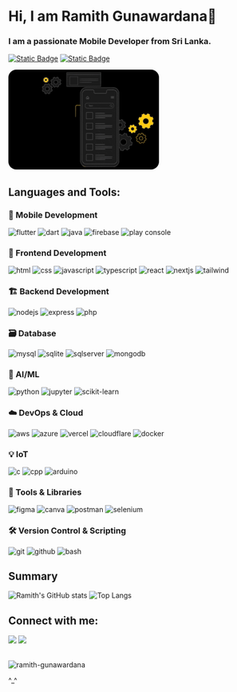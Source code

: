 # Hi, I am Ramith Gunawardana👋

<h3>I am a passionate Mobile Developer from Sri Lanka.</h3>

<a href="https://github.com/Ramith-Gunawardana?tab=repositories" target="_self"> <img alt="Static Badge" src="https://img.shields.io/badge/-All%20Repos-2962FF?style=flat&color=0e75b6"></a>
<a href="https://ramith-gunawardana.github.io" target="_blank"> <img alt="Static Badge" src="https://img.shields.io/badge/-Website-2962FF?style=flat&color=916600"></a>

<p align="left"><img src="src/mobile.gif" height="200" style="border-radius: 16px;"></p>

## Languages and Tools:
### 📱 Mobile Development
<div align="left">
  <img src="https://go-skill-icons.vercel.app/api/icons?i=flutter&theme=dark" alt="flutter" />
  <img src="https://go-skill-icons.vercel.app/api/icons?i=dart&theme=dark" alt="dart" />
  <img src="https://go-skill-icons.vercel.app/api/icons?i=java&theme=dark" alt="java" />
  <img src="https://go-skill-icons.vercel.app/api/icons?i=firebase&theme=dark" alt="firebase" />
  <img src="https://go-skill-icons.vercel.app/api/icons?i=googleplayconsole&theme=dark" alt="play console" />
</div>

### 🎨 Frontend Development
<div align="left">
  <img src="https://go-skill-icons.vercel.app/api/icons?i=html&theme=dark" alt="html" />
  <img src="https://go-skill-icons.vercel.app/api/icons?i=css&theme=dark" alt="css" />
  <img src="https://go-skill-icons.vercel.app/api/icons?i=js&theme=dark" alt="javascript" />
  <img src="https://go-skill-icons.vercel.app/api/icons?i=ts&theme=dark" alt="typescript" />
  <img src="https://go-skill-icons.vercel.app/api/icons?i=react&theme=dark" alt="react" />
  <img src="https://go-skill-icons.vercel.app/api/icons?i=nextjs&theme=dark" alt="nextjs" />
  <img src="https://go-skill-icons.vercel.app/api/icons?i=tailwind&theme=dark" alt="tailwind" />
</div>

### 🏗️ Backend Development
<div align="left">
  <img src="https://go-skill-icons.vercel.app/api/icons?i=nodejs&theme=dark" alt="nodejs" />
  <img src="https://go-skill-icons.vercel.app/api/icons?i=express&theme=dark" alt="express" />
  <img src="https://go-skill-icons.vercel.app/api/icons?i=php&theme=dark" alt="php" />
</div>

### 🗃️ Database
<div align="left">
  <img src="https://go-skill-icons.vercel.app/api/icons?i=mysql&theme=dark" alt="mysql" />
  <img src="https://go-skill-icons.vercel.app/api/icons?i=sqlite&theme=dark" alt="sqlite" />
  <img src="https://go-skill-icons.vercel.app/api/icons?i=sqlserver&theme=dark" alt="sqlserver" />
  <img src="https://go-skill-icons.vercel.app/api/icons?i=mongodb&theme=dark" alt="mongodb" />
</div>

### 🧠 AI/ML
<div align="left">
  <img src="https://go-skill-icons.vercel.app/api/icons?i=py&theme=dark" alt="python" />
  <img src="https://go-skill-icons.vercel.app/api/icons?i=jupyter&theme=dark" alt="jupyter" />
  <img src="https://go-skill-icons.vercel.app/api/icons?i=scikitlearn&theme=dark" alt="scikit-learn" />
</div>

### ☁️ DevOps & Cloud
<div align="left">
  <img src="https://go-skill-icons.vercel.app/api/icons?i=aws&theme=dark" alt="aws" />
  <img src="https://go-skill-icons.vercel.app/api/icons?i=azure&theme=dark" alt="azure" />
  <img src="https://go-skill-icons.vercel.app/api/icons?i=vercel&theme=dark" alt="vercel" />
  <img src="https://go-skill-icons.vercel.app/api/icons?i=cloudflare&theme=dark" alt="cloudflare" />
  <img src="https://go-skill-icons.vercel.app/api/icons?i=docker&theme=dark" alt="docker" />
</div>

### 💡 IoT
<div align="left">
  <img src="https://go-skill-icons.vercel.app/api/icons?i=c&theme=dark" alt="c" />
  <img src="https://go-skill-icons.vercel.app/api/icons?i=cpp&theme=dark" alt="cpp" />
  <img src="https://go-skill-icons.vercel.app/api/icons?i=arduino&theme=dark" alt="arduino" />
</div>

### 🔧 Tools & Libraries
<div align="left">
  <img src="https://go-skill-icons.vercel.app/api/icons?i=figma&theme=dark" alt="figma" />
  <img src="https://go-skill-icons.vercel.app/api/icons?i=canva&theme=dark" alt="canva" />
  <img src="https://go-skill-icons.vercel.app/api/icons?i=postman&theme=dark" alt="postman" />
  <img src="https://go-skill-icons.vercel.app/api/icons?i=selenium&theme=dark" alt="selenium" />
</div>

### 🛠️ Version Control & Scripting
<div align="left">
  <img src="https://go-skill-icons.vercel.app/api/icons?i=git&theme=dark" alt="git" />
  <img src="https://go-skill-icons.vercel.app/api/icons?i=github&theme=dark" alt="github" />
  <img src="https://go-skill-icons.vercel.app/api/icons?i=bash&theme=dark" alt="bash" />
</div>


## Summary
![Ramith's GitHub stats](https://github-readme-stats.vercel.app/api?username=ramith-gunawardana&show_icons=true&theme=dark&hide_border=true)
![Top Langs](https://github-readme-stats.vercel.app/api/top-langs/?username=ramith-gunawardana&layout=compact&theme=dark&hide_border=true&hide=c,cmake)

## Connect with me:
<div align="left">
  <a href="https://www.linkedin.com/in/ramith-gunawardana" target="_blank"   style="text-decoration: none; color: #4493f800;">
    <img
      src="https://go-skill-icons.vercel.app/api/icons?i=linkedin&theme=dark"
    />
  </a>
  <a href="https://stackoverflow.com/users/22379589" target="_blank" style="text-decoration: none; color: transparent;">
    <img
      src="https://go-skill-icons.vercel.app/api/icons?i=stackoverflow&theme=dark"
    />
  </a>
</div>
<br>
<p align="left"> <img src="https://komarev.com/ghpvc/?username=ramith-gunawardana&label=Profile%20views&color=0e75b6&style=flat" alt="ramith-gunawardana" /> </p>

^_^
